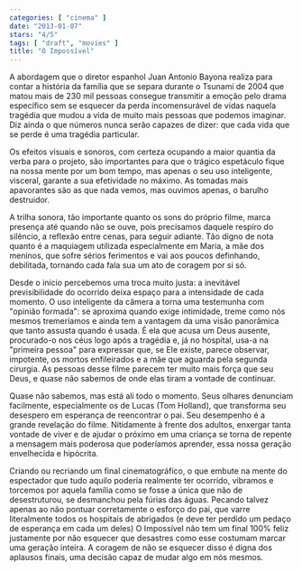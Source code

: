 ```yaml
---
categories: [ "cinema" ]
date: "2013-01-07"
stars: "4/5"
tags: [ "draft", "movies" ]
title: "O Impossível"
---
```

A abordagem que o diretor espanhol Juan Antonio Bayona realiza para contar a história da família que se separa durante o Tsunami de 2004 que matou mais de 230 mil pessoas consegue transmitir a emoção pelo drama específico sem se esquecer da perda incomensurável de vidas naquela tragédia que mudou a vida de muito mais pessoas que podemos imaginar. Diz ainda o que números nunca serão capazes de dizer: que cada vida que se perde é uma tragédia particular.

Os efeitos visuais e sonoros, com certeza ocupando a maior quantia da verba para o projeto, são importantes para que o trágico espetáculo fique na nossa mente por um bom tempo, mas apenas o seu uso inteligente, visceral, garante a sua efetividade no máximo. As tomadas mais apavorantes são as que nada vemos, mas ouvimos apenas, o barulho destruidor.

A trilha sonora, tão importante quanto os sons do próprio filme, marca presença até quando não se ouve, pois precisamos daquele respiro do silêncio, a reflexão entre cenas, para seguir adiante. Tão digno de nota quanto é a maquiagem utilizada especialmente em Maria, a mãe dos meninos, que sofre sérios ferimentos e vai aos poucos definhando, debilitada, tornando cada fala sua um ato de coragem por si só.

Desde o início percebemos uma troca muito justa: a inevitável previsibilidade do ocorrido deixa espaço para a intensidade de cada momento. O uso inteligente da câmera a torna uma testemunha com "opinião formada": se aproxima quando exige intimidade, treme como nós mesmos tremeríamos e ainda tem a vantagem da uma visão panorâmica que tanto assusta quando é usada. É ela que acusa um Deus ausente, procurado-o nos céus logo após a tragédia e, já no hospital, usa-a na "primeira pessoa" para expressar que, se Ele existe, parece observar, impotente, os mortos enfileirados e a mãe que aguarda pela segunda cirurgia. As pessoas desse filme parecem ter muito mais força que seu Deus, e quase não sabemos de onde elas tiram a vontade de continuar.

Quase não sabemos, mas está ali todo o momento. Seus olhares denunciam facilmente, especialmente os de Lucas (Tom Holland), que transforma seu desespero em esperança de reencontrar o pai. Seu desempenho é a grande revelação do filme. Nitidamente à frente dos adultos, enxergar tanta vontade de viver e de ajudar o próximo em uma criança se torna de repente a mensagem mais poderosa que poderíamos aprender, essa nossa geração envelhecida e hipócrita.

Criando ou recriando um final cinematográfico, o que embute na mente do espectador que tudo aquilo poderia realmente ter ocorrido, vibramos e torcemos por aquela família como se fosse a única que não de desestruturou, se desmanchou pela fúrias das águas. Pecando talvez apenas ao não pontuar corretamente o esforço do pai, que varre literalmente todos os hospitais de abrigados (e deve ter perdido um pedaço de esperança em cada um deles) O Impossível não tem um final 100% feliz justamente por não esquecer que desastres como esse costumam marcar uma geração inteira. A coragem de não se esquecer disso é digna dos aplausos finais, uma decisão capaz de mudar algo em nós mesmos.

